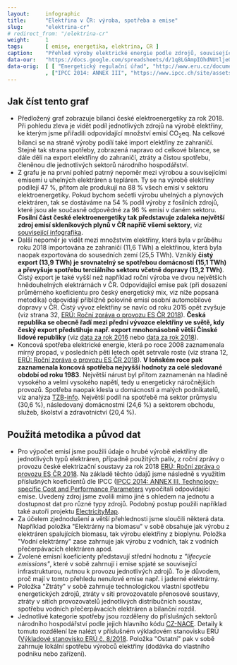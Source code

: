```yaml
---
layout:     infographic
title:      "Elektřina v ČR: výroba, spotřeba a emise"
slug:       "elektrina-cr"
# redirect_from: "/elektrina-cr"
weight:     1
tags:       [ emise, energetika, elektrina, CR ]
caption:    "Přehled výroby elektrické energie podle zdrojů, souvisejících emisí CO<sub>2</sub>eq a spotřeby elektrické energie podle sektorů. Uhelné zdroje produkují naprostou většinu emisí v rámci české elektroenergetiky."
data-our:   "https://docs.google.com/spreadsheets/d/1q8LGAmpIOhdNUtljeOWxljy_FIE63THlnr3z9lsJTlI/edit?usp=sharing"
data-orig:  [ [ "Energetický regulační úřad", "http://www.eru.cz/documents/10540/4580207/Rocni_zprava_provoz_ES_2018.pdf/" ]
            , ["IPCC 2014: ANNEX III", "https://www.ipcc.ch/site/assets/uploads/2018/02/ipcc_wg3_ar5_annex-iii.pdf" ] ]
---
```


## Jak číst tento graf

* Předložený graf zobrazuje bilanci české elektroenergetiky za rok 2018. Při pohledu zleva je vidět podíl jednotlivých zdrojů na výrobě elektřiny, ke kterým jsme přiřadili odpovídající množství emisí CO<sub>2</sub>eq. Na celkové bilanci se na straně výroby podílí také import elektřiny ze zahraničí. Stejně tak strana spotřeby, zobrazená napravo od celkové bilance, se dále dělí na export elektřiny do zahraničí, ztráty a čistou spotřebu, členěnou dle jednotlivých sektorů národního hospodářství.
* Z grafu je na první pohled patrný nepoměr mezi výrobou a souvisejícími emisemi u uhelných elektráren a tepláren. Ty se na výrobě elektřiny podílejí 47 %, přitom ale produkují na 88 % všech emisí v sektoru elektroenergetiky. Pokud bychom sečetli výrobu uhelných a plynových elektráren, tak se dostáváme na 54 % podíl výroby z fosilních zdrojů, které jsou ale současně odpovědné za 96 % emisí v daném sektoru. __Fosilní část české elektroenergetiky tak představuje zdaleka největší zdroj emisí skleníkových plynů v ČR napříč všemi sektory__, viz [související infografika](https://faktaoklimatu.cz/infografiky/emise-cr-detail).
* Další nepoměr je vidět mezi množstvím elektřiny, která byla v průběhu roku 2018 importována ze zahraničí (11,6 TWh) a elektřinou, která byla naopak exportována do sousedních zemí (25,5 TWh). Vzniklý __čistý export (13,9 TWh) je srovnatelný se spotřebou domácností (15,1 TWh) a převyšuje spotřebu terciálního sektoru včetně dopravy (13,2 TWh)__. Čistý export je také vyšší než například roční výroba ve dvou největších hnědouhelných elektrárnách v ČR. Odpovídající emise pak (při dosazení průměrného koeficientu pro český energetický mix, viz níže popsaná metodika) odpovídají přibližně polovině emisí osobní automobilové dopravy v ČR. Čistý vývoz elektřiny se navíc od roku 2015 opět zvyšuje (viz strana 32, [ERÚ: Roční zpráva o provozu ES ČR 2018](http://www.eru.cz/documents/10540/4580207/Rocni_zprava_provoz_ES_2018.pdf/)). __Česká republika se obecně řadí mezi přední vývozce elektřiny ve světě, kdy český export předstihuje např. export mnohonásobně větší Čínské lidové republiky__ (viz [data za rok 2016](https://www.indexmundi.com/g/r.aspx?v=82) nebo [data za rok 2018](http://www.worldstopexports.com/electricity-exports-country/)).
* Koncová spotřeba elektrické energie, která po roce 2008 zaznamenala mírný propad, v posledních pěti letech opět setrvale roste (viz strana 12, [ERÚ: Roční zpráva o provozu ES ČR 2018](http://www.eru.cz/documents/10540/4580207/Rocni_zprava_provoz_ES_2018.pdf/)). __V loňském roce pak zaznamenala koncová spotřeba nejvyšší hodnoty za celé sledované období od roku 1983__. Největší nárust byl přitom zaznamenán na hladině vysokého a velmi vysokého napětí, tedy u energeticky náročnějších provozů. Spotřeba naopak klesla u domácností a malých podnikatelů, viz analýza [TZB-info](https://energetika.tzb-info.cz/elektroenergetika/19020-spotreba-elektriny-byla-v-roce-2018-nejvyssi-za-cele-sledovane-obdobi). Největší podíl na spotřebě má sektor průmyslu (30,6 %), následovaný domácnostmi (24,6 %) a sektorem obchodu, služeb, školství a zdravotnictví (20,4 %).

## Použitá metodika a původ dat

* Pro výpočet emisí jsme použili údaje o hrubé výrobě elektřiny dle jednotlivých typů elektráren, případně použitých paliv, z roční zprávy o provozu české elektrizační soustavy za rok 2018 [ERÚ: Roční zpráva o provozu ES ČR 2018](http://www.eru.cz/documents/10540/4580207/Rocni_zprava_provoz_ES_2018.pdf/). Na základě těchto údajů jsme následně s využitím příslušných koeficientů dle IPCC ([IPCC 2014: ANNEX III, Technology-specific Cost and Performance Parameters](https://www.ipcc.ch/site/assets/uploads/2018/02/ipcc_wg3_ar5_annex-iii.pdf) vypočítali odpovídající emise. Uvedený zdroj jsme zvolili mimo jiné s ohledem na jednotu a dostupnost dat pro různé typy zdrojů. Podobný postup použili například také autoři projektu [ElectricityMap](https://www.electricitymap.org).
* Za účelem zjednodušení a větší přehlednosti jsme sloučili některá data. Například položka "Elektrárny na biomasu" v sobě obsahuje jak výrobu z elektráren spalujících biomasu, tak výrobu elektřiny z bioplynu. Položka "Vodní elektrárny" zase zahrnuje jak výrobu z vodních, tak z vodních přečerpávacích elektráren apod.
* Zvolené emisní koeficienty představují střední hodnotu z _"lifecycle emissions"_, které v sobě zahrnují i emise spjaté se související infrastrukturou, nutnou k provozu jednotlivých zdrojů. To je důvodem, proč mají v tomto přehledu nenulové emise např. i jaderné elektrárny.
* Položka "Ztráty" v sobě zahrnuje technologickou vlastní spotřebu energetických zdrojů, ztráty v síti provozovatele přenosové soustavy, ztráty v sítích provozovatelů jednotlivých distribučních soustav, spotřebu vodních přečerpávacích elektráren a bilanční rozdíl.
* Jednotlivé kategorie spotřeby jsou rozděleny do příslušných sektorů národního hospodářství podle jejich hlavního kódu [CZ-NACE](http://www.nace.cz/). Detaily k tomuto rozdělení lze nalézt v příslušném výkladovém stanovisku ERÚ ([Výkladové stanovisko ERÚ č. 8/2018](http://www.eru.cz/documents/10540/3687211/Vykladove+stanovisko_ERU_8_2018.pdf/91a9c5ec-a0bd-48bf-a9a1-9da63c6a7ec9). Položka "Ostatní" pak v sobě zahrnuje lokální spotřebu výrobců elektřiny (dodávka do vlastního podniku nebo zařízení).
